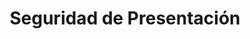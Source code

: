 ---
title: Seguridad de Presentación
type: docs
weight: 60
url: /es/python-net/presentation-security/
---